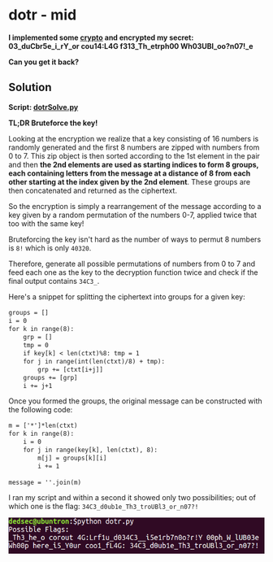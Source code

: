 # dotr - mid

<b>I implemented some [crypto](./dotr.py) and encrypted my secret: 03_duCbr5e_i_rY_or cou14:L4G f313_Th_etrph00 Wh03UBl_oo?n07!_e

Can you get it back? </b>

## Solution

<b>Script: [dotrSolve.py](./dotrSolve.py)</b>

<b>TL;DR Bruteforce the key!</b>

Looking at the encryption we realize that a key consisting of 16 numbers is randomly generated and the first 8 numbers are zipped with numbers from 0 to 7. This zip object is then sorted according to the 1st element in the pair and then **the 2nd elements are used as starting indices to form 8 groups, each containing letters from the message at a distance of 8 from each other starting at the index given by the 2nd element**. These groups are then concatenated and returned as the ciphertext.

So the encryption is simply a rearrangement of the message according to a key given by a random permutation of the numbers 0-7, applied twice that too with the same key!

Bruteforcing the key isn't hard as the number of ways to permut 8 numbers is `8!` which is only `40320`.

Therefore, generate all possible permutations of numbers from 0 to 7 and feed each one as the key to the decryption function twice and check if the final output contains `34C3_`.

Here's a snippet for splitting the ciphertext into groups for a given key:

```
groups = []
i = 0
for k in range(8):
    grp = []
    tmp = 0
    if key[k] < len(ctxt)%8: tmp = 1
    for j in range(int(len(ctxt)/8) + tmp):
        grp += [ctxt[i+j]]
    groups += [grp]
    i += j+1
```

Once you formed the groups, the original message can be constructed with the following code:

```
m = ['*']*len(ctxt)
for k in range(8):
    i = 0
    for j in range(key[k], len(ctxt), 8):
        m[j] = groups[k][i]
        i += 1

message = ''.join(m)
```

I ran my script and within a second it showed only two possibilities; out of which one is the flag: `34C3_d0ub1e_Th3_troUBl3_or_n07?!`

![ScriptDemo](./demo.png "ScriptDemo")
